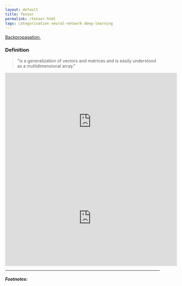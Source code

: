 ```yaml
---
layout: default
title: Tensor
permalink: /tensor.html
tags: categorisation neural-network deep-learning
---
```


[Backpropagation]({{site.url}}{{site.prod}}/backpropagation.html),

### Definition

> "is a generalization of vectors and matrices and is easily understood as a multidimensional array."

<iframe width="560" height="315" src="https://www.youtube.com/embed/f5liqUk0ZTw" frameborder="0" allow="accelerometer; autoplay; clipboard-write; encrypted-media; gyroscope; picture-in-picture" allowfullscreen></iframe>

<iframe width="560" height="315" src="https://www.youtube.com/embed/bpG3gqDM80w" frameborder="0" allow="accelerometer; autoplay; clipboard-write; encrypted-media; gyroscope; picture-in-picture" allowfullscreen></iframe>


<hr />

##### Footnotes:

[^1]: [TODO](TODO)